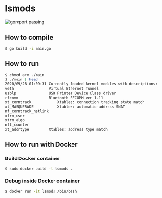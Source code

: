# lsmods
![goreport passing](https://goreportcard.com/badge/github.com/bieli/lsmods)


## How to compile
```bash
$ go build -i main.go
```

## How to run
```bash
$ chmod a+x ./main
$ ./main | head
2020/09/28 01:09:31 Currently loaded kernel modules with descriptions:
veth				Virtual Ethernet Tunnel
usblp				USB Printer Device Class driver
rfcomm				Bluetooth RFCOMM ver 1.11
xt_conntrack			Xtables: connection tracking state match
xt_MASQUERADE			Xtables: automatic-address SNAT
nf_conntrack_netlink		
xfrm_user			
xfrm_algo			
nft_counter			
xt_addrtype			Xtables: address type match

```




## How to run with Docker


### Build Docker container
```bash
$ sudo docker build -t lsmods .
```

### Debug inside Docker container
```bash
$ docker run -it lsmods /bin/bash
```
